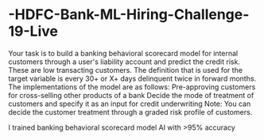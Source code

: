 # -HDFC-Bank-ML-Hiring-Challenge-19-Live
Your task is to build a banking behavioral scorecard model for internal customers through a user's liability account and predict the credit risk. These are low transacting customers. The definition that is used for the target variable is every 30+ or X+ days delinquent twice in forward  months.  The implementations of the model are as follows:      Pre-approving customers for cross-selling other products of a bank     Decide the mode of treatment of customers and specify it as an input for credit underwriting     Note: You can decide the customer treatment through a graded risk profile of customers.

I trained banking behavioral scorecard model AI with >95% accuracy
